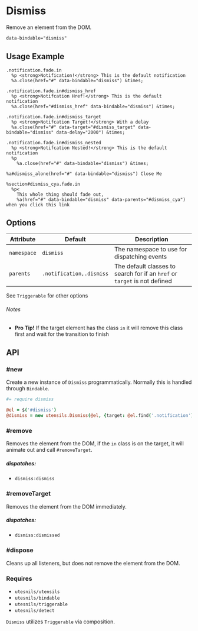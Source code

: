 
# Dismiss
Remove an element from the DOM.

```html
data-bindable="dismiss"
```

## Usage Example

<!--~ markup/dismiss.html.haml -->
```haml
.notification.fade.in
  %p <strong>Notification!</strong> This is the default notification
  %a.close(href="#" data-bindable="dismiss") &times;

.notification.fade.in#dismiss_href
  %p <strong>Notifcation Href!</strong> This is the default notification
  %a.close(href="#dismiss_href" data-bindable="dismiss") &times;

.notification.fade.in#dismiss_target
  %p <strong>Notifcation Target!</strong> With a delay
  %a.close(href="#" data-target="#dismiss_target" data-bindable="dismiss" data-delay="2000") &times;

.notification.fade.in#dismiss_nested
  %p <strong>Notifcation Nested!</strong> This is the default notification
  %p
    %a.close(href="#" data-bindable="dismiss") &times;

%a#dismiss_alone(href="#" data-bindable="dismiss") Close Me

%section#dismiss_cya.fade.in
  %p<
    This whole thing should fade out,
    %a(href="#" data-bindable="dismiss" data-parents="#dismiss_cya") when you click this link
```
<!-- end -->


## Options

Attribute   | Default                  | Description
----------- | ------------------------ | -------------------------------------------
`namespace` | `dismiss`                | The namespace to use for dispatching events
`parents`   | `.notification,.dismiss` | The default classes to search for if an `href` or `target` is not defined

See `Triggerable` for other options 

###### Notes  
- **Pro Tip!** If the target element has the class `in` it will remove
  this class first and wait for the transition to finish

## API

### #new
Create a new instance of `Dismiss` programmatically. Normally this is
handled through `Bindable`. 

```coffee
#= require dismiss

@el = $('#dismiss')
@dismiss = new utensils.Dismiss(@el, {target: @el.find('.notification')})
```

### #remove
Removes the element from the DOM, if the `in` class is on the target, it
will animate out and call `#removeTarget`.

##### dispatches:
- `dismiss:dismiss`

### #removeTarget
Removes the element from the DOM immediately.

##### dispatches:
- `dismiss:dismissed`

### #dispose
Cleans up all listeners, but does not remove the element from the DOM.

### Requires
- `utesnils/utensils`
- `utesnils/bindable`
- `utesnils/triggerable`
- `utesnils/detect`

`Dismiss` utilizes `Triggerable` via composition.

